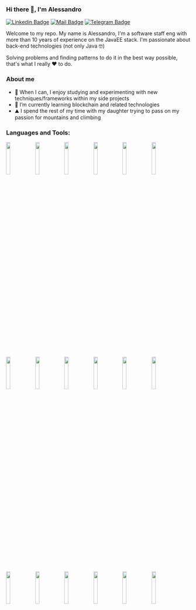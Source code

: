 <!--
**amodolo/amodolo** is a ✨ _special_ ✨ repository because its `README.md` (this file) appears on your GitHub profile.
-->
### Hi there 👋, I'm Alessandro

[![Linkedin Badge](https://img.shields.io/badge/-LinkedIn-0e76a8?style=flat-square&logo=Linkedin&logoColor=white)](https://linkedin.com/in/alessandro-modolo)
[![Mail Badge](https://img.shields.io/badge/Email-3b5998?style=flat-square&logo=mail.ru&logoColor=white)](mailto:alessandro.modolo.1988@gmail.com)
[![Telegram Badge](https://img.shields.io/badge/-Telegram-0088cc?style=flat-square&logo=Telegram&logoColor=white)](https://t.me/alessandro_modolo)

Welcome to my repo. My name is Alessandro, I'm a software staff eng with more than 10 years of experience on the JavaEE stack. I'm passionate about back-end technologies (not only Java 🤓)

Solving problems and finding patterns to do it in the best way possible, that's what I really ❤️ to do.

### About me
- 🔭 When I can, I enjoy studying and experimenting with new techniques/frameworks within my side projects
- 🌱 I’m currently learning blockchain and related technologies
- ⛰️ I spend the rest of my time with my daughter trying to pass on my passion for mountains and climbing

### Languages and Tools:
<p>
    <img width="15%" src="https://www.vectorlogo.zone/logos/java/java-ar21.svg" />
    <img width="15%" src="https://www.vectorlogo.zone/logos/javascript/javascript-ar21.svg" />
    <img width="15%" src="https://www.vectorlogo.zone/logos/w3_html5/w3_html5-ar21.svg" />
    <img width="15%" src="https://www.vectorlogo.zone/logos/sass-lang/sass-lang-ar21.svg" />
    <img width="15%" src="https://www.vectorlogo.zone/logos/springio/springio-ar21.svg" />
    <img width="15%" src="https://www.vectorlogo.zone/logos/nodejs/nodejs-ar21.svg" />
    <img width="15%" src="https://www.vectorlogo.zone/logos/expressjs/expressjs-ar21.svg" />
    <img width="15%" src="https://www.vectorlogo.zone/logos/angular/angular-ar21.svg" />
    <img width="15%" src="https://www.vectorlogo.zone/logos/reactjs/reactjs-ar21.svg" />
    <img width="15%" src="https://www.vectorlogo.zone/logos/docker/docker-ar21.svg" />
    <img width="15%" src="https://www.vectorlogo.zone/logos/amazon_aws/amazon_aws-ar21.svg" />
    <img width="15%" src="https://www.vectorlogo.zone/logos/heroku/heroku-ar21.svg" />
    <img width="15%" src="https://www.vectorlogo.zone/logos/kubernetes/kubernetes-ar21.svg" />
    <img width="15%" src="https://www.vectorlogo.zone/logos/mongodb/mongodb-ar21.svg" />
    <img width="15%" src="https://www.vectorlogo.zone/logos/postgresql/postgresql-ar21.svg" />
    <img width="15%" src="https://www.vectorlogo.zone/logos/oracle/oracle-ar21.svg" />
    <img width="15%" src="https://www.vectorlogo.zone/logos/git-scm/git-scm-ar21.svg" />
    <img width="15%" src="https://www.vectorlogo.zone/logos/github/github-ar21.svg" />
</p>
